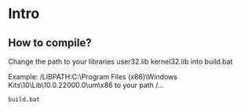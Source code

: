 
# Intro

## How to compile?

Change the path to your libraries user32.lib kernel32.lib into build.bat

Example: /LIBPATH:C:\Program Files (x86)\Windows Kits\10\Lib\10.0.22000.0\um\x86 to your path /...

```
build.bat
```


